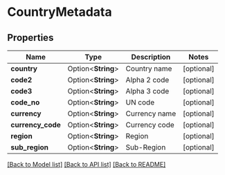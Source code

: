 # CountryMetadata

## Properties

Name | Type | Description | Notes
------------ | ------------- | ------------- | -------------
**country** | Option<**String**> | Country name | [optional]
**code2** | Option<**String**> | Alpha 2 code | [optional]
**code3** | Option<**String**> | Alpha 3 code | [optional]
**code_no** | Option<**String**> | UN code | [optional]
**currency** | Option<**String**> | Currency name | [optional]
**currency_code** | Option<**String**> | Currency code | [optional]
**region** | Option<**String**> | Region | [optional]
**sub_region** | Option<**String**> | Sub-Region | [optional]

[[Back to Model list]](../README.md#documentation-for-models) [[Back to API list]](../README.md#documentation-for-api-endpoints) [[Back to README]](../README.md)


